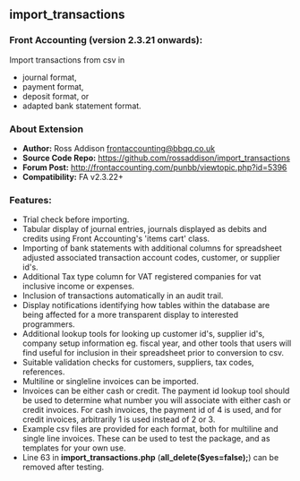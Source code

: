 ## import_transactions

### Front Accounting (version 2.3.21 onwards): 
Import transactions from csv in 
* journal format, 
* payment format, 
* deposit format, or 
* adapted bank statement format.

### About Extension
* **Author:** Ross Addison <frontaccounting@bbqq.co.uk>
* **Source Code Repo:** https://github.com/rossaddison/import_transactions
* **Forum Post:** http://frontaccounting.com/punbb/viewtopic.php?id=5396
* **Compatibility:** FA v2.3.22+

### Features: 
* Trial check before importing. 
* Tabular display of journal entries, journals displayed as debits and credits using Front Accounting's 'items cart' class. 
* Importing of bank statements with additional columns for spreadsheet adjusted associated transaction account codes, customer, or supplier id's. 
* Additional Tax type column for VAT registered companies for vat inclusive income or expenses. 
* Inclusion of transactions automatically in an audit trail. 
* Display notifications identifying how tables within the database are being affected for a more transparent display to interested programmers. 
* Additional lookup tools for looking up customer id's, supplier id's, company setup information eg. fiscal year, and other tools that users will find useful for inclusion in their spreadsheet prior to conversion to csv. 
* Suitable validation checks for customers, suppliers, tax codes, references. 
* Multiline or singleline invoices can be imported. 
* Invoices can be either cash or credit. The payment id lookup tool should be used to determine what number you will associate with either cash or credit invoices.  For cash invoices, the payment id of 4 is used, and for credit invoices, arbitrarily 1 is used instead of 2 or 3.
* Example csv files are provided for each format, both for multiline and single line invoices. These can be used to test the package, and as templates for your own use.
* Line 63 in **import_transactions.php** (**all_delete($yes=false);**) can be removed after testing.
